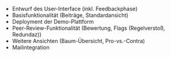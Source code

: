 - Entwurf des User-Interface (inkl. Feedbackphase)
- Basisfunktionalität (Beiträge, Standardansicht)
- Deployment der Demo-Plattform
- Peer-Review-Funktionalität (Bewertung, Flags (Regelverstoß, Redundaz))
- Weitere Ansichten (Baum-Übersicht, Pro-vs.-Contra)
- Mailintegration